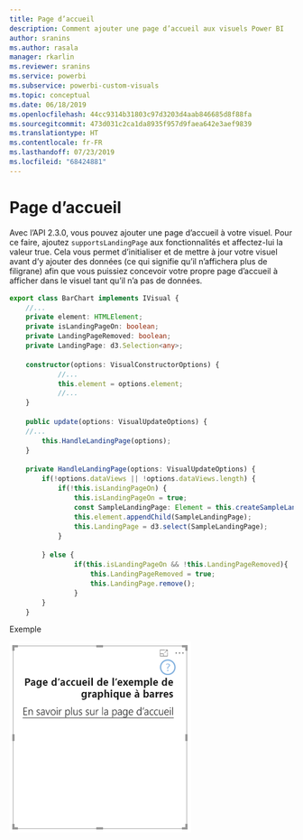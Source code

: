 ```yaml
---
title: Page d’accueil
description: Comment ajouter une page d’accueil aux visuels Power BI
author: sranins
ms.author: rasala
manager: rkarlin
ms.reviewer: sranins
ms.service: powerbi
ms.subservice: powerbi-custom-visuals
ms.topic: conceptual
ms.date: 06/18/2019
ms.openlocfilehash: 44cc9314b31803c97d3203d4aab846685d8f88fa
ms.sourcegitcommit: 473d031c2ca1da8935f957d9faea642e3aef9839
ms.translationtype: HT
ms.contentlocale: fr-FR
ms.lasthandoff: 07/23/2019
ms.locfileid: "68424881"
---
```

# <a name="landing-page"></a>Page d’accueil

Avec l’API 2.3.0, vous pouvez ajouter une page d’accueil à votre visuel. Pour ce faire, ajoutez `supportsLandingPage` aux fonctionnalités et affectez-lui la valeur true. Cela vous permet d’initialiser et de mettre à jour votre visuel avant d’y ajouter des données (ce qui signifie qu’il n’affichera plus de filigrane) afin que vous puissiez concevoir votre propre page d’accueil à afficher dans le visuel tant qu’il n’a pas de données.

```typescript
export class BarChart implements IVisual {
    //...
    private element: HTMLElement;
    private isLandingPageOn: boolean;
    private LandingPageRemoved: boolean;
    private LandingPage: d3.Selection<any>;

    constructor(options: VisualConstructorOptions) {
            //...
            this.element = options.element;
            //...
    }

    public update(options: VisualUpdateOptions) {
    //...
        this.HandleLandingPage(options);
    }

    private HandleLandingPage(options: VisualUpdateOptions) {
        if(!options.dataViews || !options.dataViews.length) {
            if(!this.isLandingPageOn) {
                this.isLandingPageOn = true;
                const SampleLandingPage: Element = this.createSampleLandingPage(); //create a landing page
                this.element.appendChild(SampleLandingPage);
                this.LandingPage = d3.select(SampleLandingPage);
            }

        } else {
                if(this.isLandingPageOn && !this.LandingPageRemoved){
                    this.LandingPageRemoved = true;
                    this.LandingPage.remove();
                }
        }
    }
```

Exemple

![capture d’écran de la page d’accueil](./media/landing-page.png)
